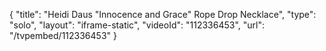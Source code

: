 {
    "title": "Heidi Daus \"Innocence and Grace\" Rope Drop Necklace",
    "type": "solo",
    "layout": "iframe-static",
    "videoId": "112336453",
    "url": "\/tvpembed\/112336453"
}